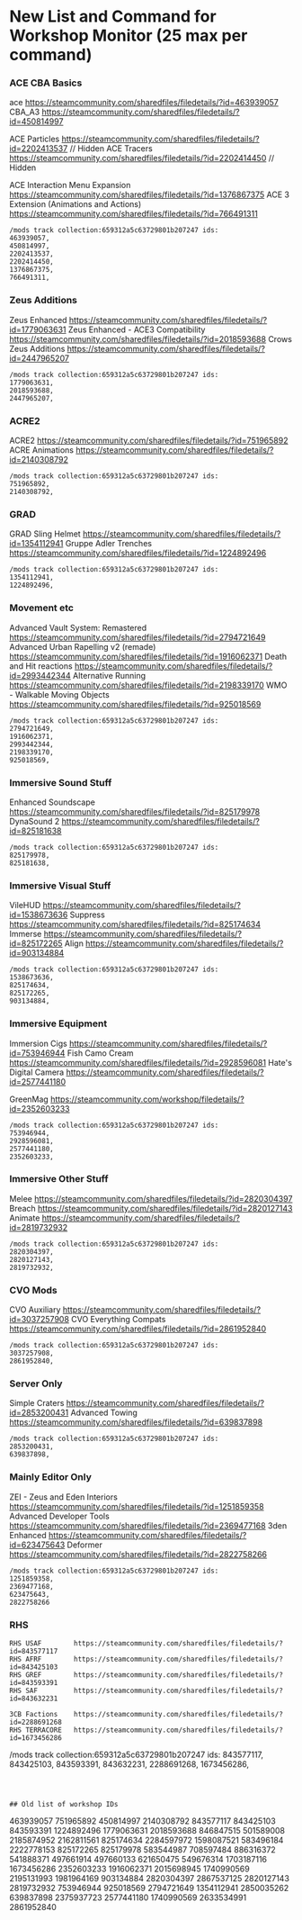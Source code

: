 # New List and Command for Workshop Monitor (25 max per command)

### ACE CBA Basics

ace 	https://steamcommunity.com/sharedfiles/filedetails/?id=463939057
CBA_A3 	https://steamcommunity.com/sharedfiles/filedetails/?id=450814997

ACE Particles 	https://steamcommunity.com/sharedfiles/filedetails/?id=2202413537   // Hidden
ACE Tracers 	https://steamcommunity.com/sharedfiles/filedetails/?id=2202414450   // Hidden

ACE Interaction Menu Expansion 	            https://steamcommunity.com/sharedfiles/filedetails/?id=1376867375
ACE 3 Extension (Animations and Actions) 	https://steamcommunity.com/sharedfiles/filedetails/?id=766491311

```
/mods track collection:659312a5c63729801b207247 ids:
463939057,
450814997,
2202413537,
2202414450,
1376867375,
766491311,
```

### Zeus Additions
Zeus Enhanced 	https://steamcommunity.com/sharedfiles/filedetails/?id=1779063631
Zeus Enhanced - ACE3 Compatibility 	https://steamcommunity.com/sharedfiles/filedetails/?id=2018593688
Crows Zeus Additions 	https://steamcommunity.com/sharedfiles/filedetails/?id=2447965207



```
/mods track collection:659312a5c63729801b207247 ids:
1779063631,
2018593688,
2447965207,
```


### ACRE2
ACRE2 	            https://steamcommunity.com/sharedfiles/filedetails/?id=751965892
ACRE Animations 	https://steamcommunity.com/sharedfiles/filedetails/?id=2140308792

```
/mods track collection:659312a5c63729801b207247 ids:
751965892,
2140308792,
```

### GRAD
GRAD Sling Helmet 	    https://steamcommunity.com/sharedfiles/filedetails/?id=1354112941
Gruppe Adler Trenches 	https://steamcommunity.com/sharedfiles/filedetails/?id=1224892496

```
/mods track collection:659312a5c63729801b207247 ids:
1354112941,
1224892496,
```


### Movement etc
Advanced Vault System: Remastered 	    https://steamcommunity.com/sharedfiles/filedetails/?id=2794721649
Advanced Urban Rapelling v2 (remade) 	https://steamcommunity.com/sharedfiles/filedetails/?id=1916062371
Death and Hit reactions 	    https://steamcommunity.com/sharedfiles/filedetails/?id=2993442344
Alternative Running 	        https://steamcommunity.com/sharedfiles/filedetails/?id=2198339170
WMO - Walkable Moving Objects 	https://steamcommunity.com/sharedfiles/filedetails/?id=925018569


```
/mods track collection:659312a5c63729801b207247 ids:
2794721649,
1916062371,
2993442344,
2198339170,
925018569,
```

### Immersive Sound Stuff
Enhanced Soundscape     https://steamcommunity.com/sharedfiles/filedetails/?id=825179978
DynaSound 2             https://steamcommunity.com/sharedfiles/filedetails/?id=825181638

```
/mods track collection:659312a5c63729801b207247 ids:
825179978,
825181638,
```

### Immersive Visual Stuff
VileHUD 	https://steamcommunity.com/sharedfiles/filedetails/?id=1538673636
Suppress 	https://steamcommunity.com/sharedfiles/filedetails/?id=825174634
Immerse 	https://steamcommunity.com/sharedfiles/filedetails/?id=825172265
Align 	    https://steamcommunity.com/sharedfiles/filedetails/?id=903134884


```
/mods track collection:659312a5c63729801b207247 ids:
1538673636,
825174634,
825172265,
903134884,
```

### Immersive Equipment
Immersion Cigs 	        https://steamcommunity.com/sharedfiles/filedetails/?id=753946944
Fish Camo Cream 	    https://steamcommunity.com/sharedfiles/filedetails/?id=2928596081
Hate's Digital Camera 	https://steamcommunity.com/sharedfiles/filedetails/?id=2577441180

GreenMag                https://steamcommunity.com/workshop/filedetails/?id=2352603233

```
/mods track collection:659312a5c63729801b207247 ids:
753946944,
2928596081,
2577441180,
2352603233,
```

### Immersive Other Stuff
Melee 	https://steamcommunity.com/sharedfiles/filedetails/?id=2820304397
Breach 	https://steamcommunity.com/sharedfiles/filedetails/?id=2820127143
Animate	https://steamcommunity.com/sharedfiles/filedetails/?id=2819732932


```
/mods track collection:659312a5c63729801b207247 ids:
2820304397,
2820127143,
2819732932,
```

### CVO Mods
CVO Auxiliary           https://steamcommunity.com/sharedfiles/filedetails/?id=3037257908
CVO Everything Compats 	https://steamcommunity.com/sharedfiles/filedetails/?id=2861952840

```
/mods track collection:659312a5c63729801b207247 ids:
3037257908,
2861952840,
```

### Server Only
Simple Craters 	https://steamcommunity.com/sharedfiles/filedetails/?id=2853200431
Advanced Towing	https://steamcommunity.com/sharedfiles/filedetails/?id=639837898

```
/mods track collection:659312a5c63729801b207247 ids:
2853200431,
639837898,
```

### Mainly Editor Only
ZEI - Zeus and Eden Interiors 	https://steamcommunity.com/sharedfiles/filedetails/?id=1251859358
Advanced Developer Tools        https://steamcommunity.com/sharedfiles/filedetails/?id=2369477168
3den Enhanced                   https://steamcommunity.com/sharedfiles/filedetails/?id=623475643
Deformer                        https://steamcommunity.com/sharedfiles/filedetails/?id=2822758266

```
/mods track collection:659312a5c63729801b207247 ids:
1251859358, 
2369477168, 
623475643, 
2822758266
```

### RHS

```
RHS USAF        https://steamcommunity.com/sharedfiles/filedetails/?id=843577117
RHS AFRF        https://steamcommunity.com/sharedfiles/filedetails/?id=843425103
RHS GREF        https://steamcommunity.com/sharedfiles/filedetails/?id=843593391
RHS SAF         https://steamcommunity.com/sharedfiles/filedetails/?id=843632231

3CB Factions    https://steamcommunity.com/sharedfiles/filedetails/?id=2288691268
RHS TERRACORE   https://steamcommunity.com/sharedfiles/filedetails/?id=1673456286

```
/mods track collection:659312a5c63729801b207247 ids:
843577117,
843425103,
843593391,
843632231,
2288691268,
1673456286,
```



## Old list of workshop IDs

```
463939057
751965892
450814997
2140308792
843577117
843425103
843593391
1224892496
1779063631
2018593688
846847515
501589008
2185874952
2162811561
825174634
2284597972
1598087521
583496184
2222778153
825172265
825179978
583544987
708597484
886316372
541888371
497661914
497660133
621650475
549676314
1703187116
1673456286
2352603233
1916062371
2015698945
1740990569
2195131993
1981964169
903134884
2820304397
2867537125
2820127143
2819732932
753946944
925018569
2794721649
1354112941
2850035262
639837898
2375937723
2577441180
1740990569
2633534991
2861952840
```
